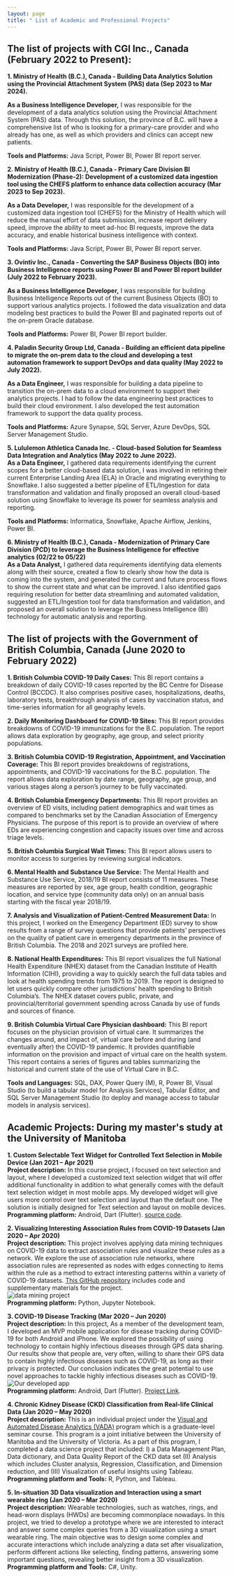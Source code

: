 ```yaml
---
layout: page
title: " List of Academic and Professional Projects"
---
```


## The list of projects with CGI Inc., Canada (February 2022 to Present):

**1. Ministry of Health (B.C.), Canada - Building Data Analytics Solution using the Provincial Attachment System (PAS) data (Sep 2023 to Mar 2024).** <br/>

**As a Business Intelligence Developer,** I was responsible for the development of a data analytics solution using the Provincial Attachment System (PAS) data. Through this solution, the province of B.C. will have a comprehensive list of who is looking for a primary-care provider and who already has one, as well as which providers and clinics can accept new patients.

**Tools and Platforms:** Java Script, Power BI, Power BI report server. <br/>

**2. Ministry of Health (B.C.), Canada - Primary Care Division BI Modernization (Phase-2): Development of a customized data ingestion tool using the CHEFS platform to enhance data collection accuracy (Mar 2023 to Sep 2023).** <br/>

**As a Data Developer,** I was responsible for the development of a customized data ingestion tool (CHEFS) for the Ministry of Health which will reduce the manual effort of data submission, increase report delivery speed, improve the ability to meet ad-hoc BI requests, improve the data accuracy, and enable historical business intelligence with context.

**Tools and Platforms:** Java Script, Power BI, Power BI report server. <br/>

**3. Ovintiv Inc., Canada  - Converting the SAP Business Objects (BO) into Business Intelligence reports using Power BI and Power BI report builder (July 2022 to February 2023).** <br/>

**As a Business Intelligence Developer,** I was responsible for building Business Intelligence Reports out of the current Business Objects (BO) to support various analytics projects. I followed the data visualization and data modeling best practices to build the Power BI and paginated reports out of the on-prem Oracle database.

**Tools and Platforms:** Power BI, Power BI report builder. <br/>

**4. Paladin Security Group Ltd, Canada - Building an efficient data pipeline to migrate the on-prem data to the cloud and developing a test automation framework to support DevOps and data quality (May 2022 to July 2022).** <br/>

**As a Data Engineer,** I was responsible for building a data pipeline to transition the on-prem data to a cloud environment to support their analytics projects. I had to follow the data engineering best practices to build their cloud environment. I also developed the test automation framework to support the data quality process.

**Tools and Platforms:** Azure Synapse, SQL Server, Azure DevOps, SQL Server Management Studio. <br/>

**5. Lululemon Athletica Canada Inc. - Cloud-based Solution for Seamless Data Integration and Analytics (May 2022 to June 2022).** <br/>
**As a Data Engineer,** I gathered data requirements identifying the current scopes for a better cloud-based data solution, I was involved in retiring their current Enterprise Landing Area (ELA) in Oracle and migrating everything to Snowflake. I also suggested a better pipeline of ETL/Ingestion for data transformation and validation and finally proposed an overall cloud-based solution using Snowflake to leverage its power for seamless analysis and reporting.

**Tools and Platforms:** Informatica, Snowflake, Apache Airflow, Jenkins, Power BI. <br/>

**6. Ministry of Health (B.C.), Canada - Modernization of Primary Care Division (PCD) to leverage the Business Intelligence for effective analytics (02/22 to 05/22)** <br/>
**As a Data Analyst,** I gathered data requirements identifying data elements along with their source, created a flow to clearly show how the data is coming into the system, and generated the current and future process flows to show the current state and what can be improved. I also identified gaps requiring resolution for better data streamlining and automated validation, suggested an ETL/Ingestion tool for data transformation and validation, and proposed an overall solution to leverage the Business Intelligence (BI) technology for automatic analysis and reporting. <br/>

## The list of projects with the Government of British Columbia, Canada (June 2020 to February 2022)

**1. British  Columbia  COVID-19  Daily  Cases:** This  BI  report contains a  breakdown of daily COVID-19 cases reported by the BC Centre for Disease Control (BCCDC). It also comprises positive cases, hospitalizations, deaths, laboratory tests, breakthrough analysis of cases by vaccination status, and time-series information for all geography levels.<br/>

**2. Daily Monitoring Dashboard for COVID-19 Sites:** This BI report provides breakdowns of  COVID-19  immunizations for the  B.C.  population.   The report allows data exploration by geography, age group, and select priority populations.<br/>

**3. British Columbia COVID-19 Registration, Appointment, and Vaccination Coverage:** This BI report provides breakdowns of registrations, appointments, and COVID-19 vaccinations for the B.C. population. The report allows data exploration by date range, geography, age group, and various stages along a person’s journey to be fully vaccinated.<br/>

**4. British Columbia Emergency Departments:** This BI report provides an overview of ED visits, including patient demographics and wait times as compared to benchmarks set by the Canadian Association of Emergency Physicians.  The purpose of this report is to provide an overview of where EDs are experiencing congestion and capacity issues over time and across triage levels.<br/>

**5. British Columbia Surgical Wait Times:** This BI report allows users to monitor access to surgeries by reviewing surgical indicators.<br/>

**6. Mental Health and Substance Use Service:** The Mental Health and Substance Use Service, 2018/19 BI report consists of 11 measures.  These measures are reported by sex, age group, health condition, geographic location, and service type (community data only) on an annual basis starting with the fiscal year 2018/19.<br/>

**7. Analysis and Visualization of Patient-Centred Measurement Data:**  In this project, I worked on the Emergency Department (ED) survey to show results from a range of survey questions that provide patients’ perspectives on the quality of patient care in emergency departments in the province of British Columbia. The 2018 and 2021 surveys are profiled here.<br/>

**8. National Health Expenditures:** This BI report visualizes the full National Health Expenditure (NHEX) dataset from the Canadian Institute of Health Information (CIHI), providing a way to quickly search the full data tables and look at health spending trends from 1975 to 2019. The report is designed to let users quickly compare other jurisdictions’ health spending to British Columbia’s. The NHEX dataset covers public, private, and provincial/territorial government spending across Canada by use of funds and sources of finance.<br/>

**9. British Columbia Virtual Care Physician dashboard:** This BI report focuses on the physician provision of virtual care. It summarizes the changes around, and impact of, virtual care before and during (and eventually after) the COVID-19 pandemic. It provides quantifiable information on the provision and impact of virtual care on the health system. This report contains a series of figures and tables summarizing the historical and current state of the use of Virtual Care in B.C.<br/>

**Tools and Languages:** SQL, DAX, Power Query (M), R, Power BI, Visual Studio (to build a tabular model for Analysis Services), Tabular Editor, and SQL Server Management Studio (to deploy and manage access to tabular models in analysis services).


## Academic Projects: During my master's study at the University of Manitoba

**1. Custom Selectable Text Widget for Controlled Text Selection in Mobile Device (Jan 2021 – Apr 2021)** <br/>
**Project description:** In this course project, I focused on text selection and layout, where I developed a customized text selection widget that will offer additional functionality in addition to what generally comes with the default text selection widget in most mobile apps. My developed widget will give users more control over text selection and layout than the default one. The solution is initially designed for Text selection and layout on mobile devices.<br/>
**Programming platform:** Android, Dart (Flutter). [source code](https://github.com/walid-shaiket/flutter-engage_selectable-text).

**2. Visualizing Interesting Association Rules from COVID-19 Datasets (Jan 2020 – Apr 2020)** <br/>
**Project description:** This project involves applying data mining techniques on COVID-19 data to extract association rules and visualize these rules as a network. We explore the use of association rule networks, where association rules are represented as nodes with edges connecting to items within the rule as a method to extract interesting patterns within a variety of COVID-19 datasets. [This GitHub repository](https://github.com/walid-shaiket/Adv-data-mining-project) includes code and supplementary materials for the project.<br/>
![data mining project](data_mining_project.PNG)<br/>
**Programming platform:** Python, Jupyter Notebook.

**3. COVID-19 Disease Tracking (Mar 2020 – Jun 2020)**<br/>
**Project description:** In this project, As a member of the development team, I developed an MVP mobile application for disease tracking during COVID-19 for both Android and iPhone. We explored the possibility of using technology to contain highly infectious diseases through GPS data sharing. Our results show that people are, very often, willing to share their GPS data to contain highly infectious diseases such as COVID-19, as long as their privacy is protected. Our conclusion indicates the great potential to use novel approaches to tackle highly infectious diseases such as COVID-19.<br/>
![Our developed app](Dis_tracking.png) <br/>
**Programming platform:** Android, Dart (Flutter). [Project Link](http://hci.cs.umanitoba.ca/projects-and-research/details/covid-19-disease-tracking).

**4. Chronic Kidney Disease (CKD) Classification from Real-life Clinical Data (Jan 2020 – May 2020)**<br/>
**Project description:** This is an individual project under the [Visual and Automated Disease Analytics (VADA)](https://vada.cs.umanitoba.ca/) program which is a graduate-level seminar course. This program is a joint initiative between the University of Manitoba and the University of Victoria. As a part of this program, I completed a data science project that included: I) a Data Management Plan, Data dictionary, and Data Quality Report of the CKD data set (II) Analysis which includes Cluster analysis, Regression, Classification, and Dimension reduction, and (III) Visualization of useful insights using Tableau.<br/>
**Programming platform and Tools:** R, Python, and Tableau.

**5. In-situation 3D Data visualization and Interaction using a smart wearable ring (Jan 2020 – Mar 2020)**<br/>
**Project description:** Wearable technologies, such as watches, rings, and head-worn displays (HWDs) are becoming commonplace nowadays. In this project, we tried to develop a prototype where we are interested to interact and answer some complex queries from a 3D visualization using a smart wearable ring. The main objective was to design some complex and accurate interactions which include analyzing a data set after visualization, perform different actions like selecting, finding patterns, answering some important questions, revealing better insight from a 3D visualization.<br/>
**Programming platform and Tools:** C#, Unity.
